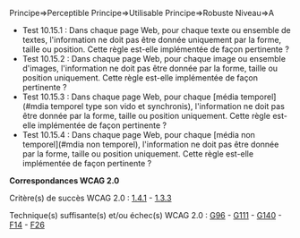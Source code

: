Principe=>Perceptible
Principe=>Utilisable
Principe=>Robuste
Niveau=>A

*   Test 10.15.1 : Dans chaque page Web, pour chaque texte ou ensemble de textes, l'information ne doit pas être donnée uniquement par la forme, taille ou position. Cette règle est-elle implémentée de façon pertinente ?
*   Test 10.15.2 : Dans chaque page Web, pour chaque image ou ensemble d'images, l'information ne doit pas être donnée par la forme, taille ou position uniquement. Cette règle est-elle implémentée de façon pertinente ?
*   Test 10.15.3 : Dans chaque page Web, pour chaque [média temporel](#mdia temporel type son vido et synchronis), l'information ne doit pas être donnée par la forme, taille ou position uniquement. Cette règle est-elle implémentée de façon pertinente ?
*   Test 10.15.4 : Dans chaque page Web, pour chaque [média non temporel](#mdia non temporel), l'information ne doit pas être donnée par la forme, taille ou position uniquement. Cette règle est-elle implémentée de façon pertinente ?

**Correspondances WCAG 2.0**

Critère(s) de succès WCAG 2.0 : [1.4.1](http://www.w3.org/Translations/WCAG20-fr/#visual-audio-contrast-without-color) - [1.3.3](http://www.w3.org/Translations/WCAG20-fr/#content-structure-separation-understanding)

Technique(s) suffisante(s) et/ou échec(s) WCAG 2.0 : [G96](http://www.w3.org/TR/WCAG-TECHS/G96.html) - [G111](http://www.w3.org/TR/WCAG-TECHS/G111.html) - [G140](http://www.w3.org/TR/WCAG-TECHS/G140.html) - [F14](http://www.w3.org/TR/WCAG-TECHS/F14.html) - [F26](http://www.w3.org/TR/WCAG-TECHS/F26.html)
